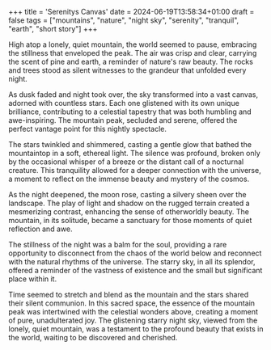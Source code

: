 +++
title = 'Serenitys Canvas'
date = 2024-06-19T13:58:34+01:00
draft = false
tags = ["mountains", "nature", "night sky", "serenity", "tranquil", "earth", "short story"]
+++

High atop a lonely, quiet mountain, the world seemed to pause, embracing the stillness that enveloped the peak. The air was crisp and clear, carrying the scent of pine and earth, a reminder of nature's raw beauty. The rocks and trees stood as silent witnesses to the grandeur that unfolded every night.

As dusk faded and night took over, the sky transformed into a vast canvas, adorned with countless stars. Each one glistened with its own unique brilliance, contributing to a celestial tapestry that was both humbling and awe-inspiring. The mountain peak, secluded and serene, offered the perfect vantage point for this nightly spectacle.

The stars twinkled and shimmered, casting a gentle glow that bathed the mountaintop in a soft, ethereal light. The silence was profound, broken only by the occasional whisper of a breeze or the distant call of a nocturnal creature. This tranquility allowed for a deeper connection with the universe, a moment to reflect on the immense beauty and mystery of the cosmos.

As the night deepened, the moon rose, casting a silvery sheen over the landscape. The play of light and shadow on the rugged terrain created a mesmerizing contrast, enhancing the sense of otherworldly beauty. The mountain, in its solitude, became a sanctuary for those moments of quiet reflection and awe.

The stillness of the night was a balm for the soul, providing a rare opportunity to disconnect from the chaos of the world below and reconnect with the natural rhythms of the universe. The starry sky, in all its splendor, offered a reminder of the vastness of existence and the small but significant place within it.

Time seemed to stretch and blend as the mountain and the stars shared their silent communion. In this sacred space, the essence of the mountain peak was intertwined with the celestial wonders above, creating a moment of pure, unadulterated joy. The glistening starry night sky, viewed from the lonely, quiet mountain, was a testament to the profound beauty that exists in the world, waiting to be discovered and cherished.